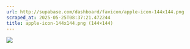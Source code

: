 ```yaml
---
url: http://supabase.com/dashboard/favicon/apple-icon-144x144.png
scraped_at: 2025-05-25T08:37:21.472244
title: apple-icon-144x144.png (144×144)
---
```


![](https://supabase.com/dashboard/favicon/apple-icon-144x144.png)

